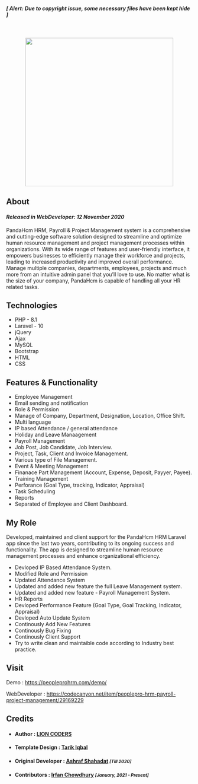 ##### [ <i>Alert:  Due to copyright issue, some necessary files have been kept hide</i> ]
<br>


<p align="center"><img src="https://snipboard.io/2Sn5MK.jpg" width="400"></p>



## About

#### <i>Released in WebDeveloper: 12 November 2020</i>

PandaHcm HRM, Payroll & Project Management system is a comprehensive and cutting-edge software solution designed to streamline and optimize human resource management and project management processes within organizations. With its wide range of features and user-friendly interface, it empowers businesses to efficiently manage their workforce and projects, leading to increased productivity and improved overall performance. Manage multiple companies, departments, employees, projects and much more from an intuitive admin panel that you’ll love to use. No matter what is the size of your company, PandaHcm is capable of handling all your HR related tasks.


## Technologies
- PHP - 8.1
- Laravel - 10
- jQuery 
- Ajax  
- MySQL 
- Bootstrap
- HTML 
- CSS

## Features & Functionality
- Employee Management
- Email sending and notification
- Role & Permission
- Manage of Company, Department, Designation, Location, Office Shift.
- Multi language
- IP based Attendance / general attendance
- Holiday and Leave Manaagement
- Payroll Management
- Job Post, Job Candidate, Job Interview.
- Project, Task, Client and Invoice Management.
- Various type of File Management.
- Event & Meeting Management
- Finanace Part Management (Account, Expense, Deposit, Payyer, Payee).
- Training Management
- Perforance (Goal Type, tracking, Indicator, Appraisal)
- Task Scheduling
- Reports
- Separated of Employee and Client Dashboard.


## My Role
Developed, maintained and client support for the PandaHcm HRM Laravel app since the last two years, contributing to its ongoing success and functionality. The app is designed to streamline human resource management processes and enhance organizational efficiency.

- Devloped IP Based Attendance System.
- Modified Role and Permission
- Updated Attendance System
- Updated and added new feature the full Leave Management system.
- Updated and added new feature - Payroll Management System.
- HR Reports
- Devloped Performance Feature (Goal Type, Goal Tracking, Indicator, Appraisal)
- Devloped Auto Update System
- Continously Add New Features
- Continously Bug Fixing
- Continously Client Support
- Try to write clean and maintaible code according to Industry best practice.

## Visit
Demo : https://peopleprohrm.com/demo/

WebDeveloper : https://codecanyon.net/item/peoplepro-hrm-payroll-project-management/29169229

## Credits 

- #### Author : [LION CODERS](https://lion-coders.com/)
- #### Template Design : [Tarik Iqbal](https://www.linkedin.com/in/tarik-iqbal-51046b34/)

-  #### Original Developer :  [Ashraf Shahadat](https://github.com/Ash-raf10) <small><i>[Till 2020]</i></small>

- #### Contributors : [Irfan Chowdhury](https://github.com/Irfan-Chowdhury) <small><i>[January, 2021 - Present]</i></small>
